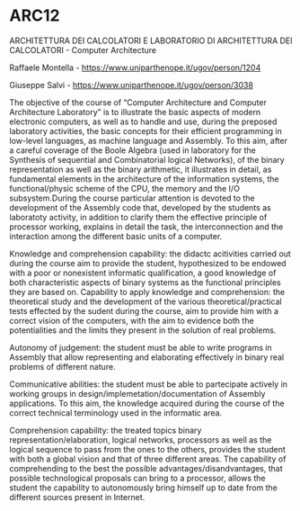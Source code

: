# ARC12
ARCHITETTURA DEI CALCOLATORI E LABORATORIO DI ARCHITETTURA DEI CALCOLATORI - Computer Architecture

Raffaele Montella - https://www.uniparthenope.it/ugov/person/1204

Giuseppe Salvi - https://www.uniparthenope.it/ugov/person/3038

The objective of the course of “Computer Architecture and Computer Architecture Laboratory” is to illustrate the basic aspects of modern electronic computers, as well as to handle and use, during the preposed laboratory activities, the basic concepts for their efficient programming in low-level languages, as machine language and Assembly. To this aim, after a careful coverage of the Boole Algebra (used in laboratory for the Synthesis of sequential and Combinatorial logical Networks), of the binary representation as well as the binary arithmetic, it illustrates in detail, as fundamental elements in the architecture of the information systems, the functional/physic scheme of the CPU, the memory and the I/O subsystem.During the course particular attention is devoted to the development of the Assembly code that, developed by the students as laboratoty activity, in addition to clarify them the effective principle of processor working, explains in detail the task, the interconnection and the interaction among the different basic units of a computer.

Knowledge and comprehension capability: the didactc acitivities carried out during the course aim to provide the student, hypothesized to be endowed with a poor or nonexistent informatic qualification, a good knowledge of both characteristic aspects of binary systems as the functional principles they are based on.
Capability to apply knowledge and comprehension: the theoretical study and the development of the various theoretical/practical tests effected by the sudent during the course, aim to provide him with a correct vision of the computers, with the aim to evidence both the potentialities and the limits they present in the  solution of real problems.

Autonomy of judgement: the student must be able to write programs in Assembly that allow representing and elaborating effectively in binary real problems of different nature.

Communicative abilities: the student must be able to partecipate actively in working groups in design/implemetation/documentation of Assembly applications. To this aim, the knowledge acquired during the course of the correct technical terminology used in the informatic area.

Comprehension capability: the treated topics binary representation/elaboration, logical networks, processors as well as the logical sequence to pass from the ones to the others, provides the student with both a global vision and that of three different areas. The capability of comprehending to the best the possible advantages/disandvantages, that possible technological proposals can bring to a processor, allows the student the capability to autonomously bring himself up to date from the different sources present in Internet.
